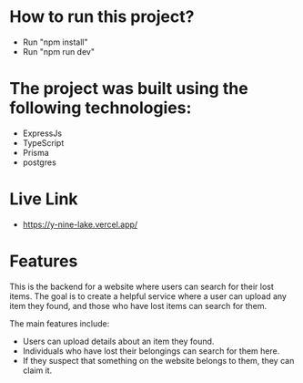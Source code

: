 # How to run this project?

* Run "npm install" 
* Run "npm run dev"

# The project was built using the following technologies:

* ExpressJs
* TypeScript
* Prisma
* postgres

# Live Link
* https://y-nine-lake.vercel.app/

# Features

This is the backend for a website where users can search for their lost items. The goal is to create a helpful service where a user can upload any item they found, and those who have lost items can search for them.

The main features include:

* Users can upload details about an item they found.
* Individuals who have lost their belongings can search for them here.
* If they suspect that something on the website belongs to them, they can claim it.